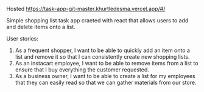 Hosted https://task-app-git-master.khurtledesma.vercel.app/#/

Simple shopping list task app craeted with react that allows users to add and delete items onto a list.

User stories:
1. As a frequent shopper, I want to be able to quickly add an item onto a list and remove it so that I can consistently create new shopping lists.
2. As an instacart employee, I want to be able to remove items from a list to ensure that I buy everything the customer requested.
3. As a business owner, I want to be able to create a list for my employees that they can easily read so that we can gather materials from our store.
